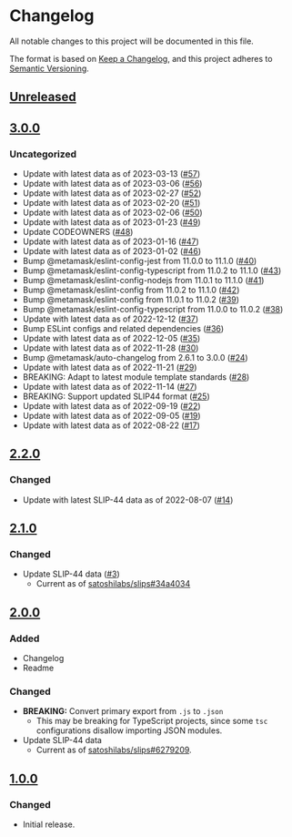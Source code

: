 # Changelog
All notable changes to this project will be documented in this file.

The format is based on [Keep a Changelog](https://keepachangelog.com/en/1.0.0/),
and this project adheres to [Semantic Versioning](https://semver.org/spec/v2.0.0.html).

## [Unreleased]

## [3.0.0]
### Uncategorized
- Update with latest data as of 2023-03-13 ([#57](https://github.com/MetaMask/slip44/pull/57))
- Update with latest data as of 2023-03-06 ([#56](https://github.com/MetaMask/slip44/pull/56))
- Update with latest data as of 2023-02-27 ([#52](https://github.com/MetaMask/slip44/pull/52))
- Update with latest data as of 2023-02-20 ([#51](https://github.com/MetaMask/slip44/pull/51))
- Update with latest data as of 2023-02-06 ([#50](https://github.com/MetaMask/slip44/pull/50))
- Update with latest data as of 2023-01-23 ([#49](https://github.com/MetaMask/slip44/pull/49))
- Update CODEOWNERS ([#48](https://github.com/MetaMask/slip44/pull/48))
- Update with latest data as of 2023-01-16 ([#47](https://github.com/MetaMask/slip44/pull/47))
- Update with latest data as of 2023-01-02 ([#46](https://github.com/MetaMask/slip44/pull/46))
- Bump @metamask/eslint-config-jest from 11.0.0 to 11.1.0 ([#40](https://github.com/MetaMask/slip44/pull/40))
- Bump @metamask/eslint-config-typescript from 11.0.2 to 11.1.0 ([#43](https://github.com/MetaMask/slip44/pull/43))
- Bump @metamask/eslint-config-nodejs from 11.0.1 to 11.1.0 ([#41](https://github.com/MetaMask/slip44/pull/41))
- Bump @metamask/eslint-config from 11.0.2 to 11.1.0 ([#42](https://github.com/MetaMask/slip44/pull/42))
- Bump @metamask/eslint-config from 11.0.1 to 11.0.2 ([#39](https://github.com/MetaMask/slip44/pull/39))
- Bump @metamask/eslint-config-typescript from 11.0.0 to 11.0.2 ([#38](https://github.com/MetaMask/slip44/pull/38))
- Update with latest data as of 2022-12-12 ([#37](https://github.com/MetaMask/slip44/pull/37))
- Bump ESLint configs and related dependencies ([#36](https://github.com/MetaMask/slip44/pull/36))
- Update with latest data as of 2022-12-05 ([#35](https://github.com/MetaMask/slip44/pull/35))
- Update with latest data as of 2022-11-28 ([#30](https://github.com/MetaMask/slip44/pull/30))
- Bump @metamask/auto-changelog from 2.6.1 to 3.0.0 ([#24](https://github.com/MetaMask/slip44/pull/24))
- Update with latest data as of 2022-11-21 ([#29](https://github.com/MetaMask/slip44/pull/29))
- BREAKING: Adapt to latest module template standards ([#28](https://github.com/MetaMask/slip44/pull/28))
- Update with latest data as of 2022-11-14 ([#27](https://github.com/MetaMask/slip44/pull/27))
- BREAKING: Support updated SLIP44 format ([#25](https://github.com/MetaMask/slip44/pull/25))
- Update with latest data as of 2022-09-19 ([#22](https://github.com/MetaMask/slip44/pull/22))
- Update with latest data as of 2022-09-05 ([#19](https://github.com/MetaMask/slip44/pull/19))
- Update with latest data as of 2022-08-22 ([#17](https://github.com/MetaMask/slip44/pull/17))

## [2.2.0]
### Changed
- Update with latest SLIP-44 data as of 2022-08-07 ([#14](https://github.com/MetaMask/slip44/pull/14))

## [2.1.0]
### Changed
- Update SLIP-44 data ([#3](https://github.com/MetaMask/slip44/pull/3))
  - Current as of [satoshilabs/slips#34a4034](https://github.com/satoshilabs/slips/blob/34a4034bdf0da30f49b7bb2fe24251c381d739fd/slip-0044.md)

## [2.0.0]
### Added
- Changelog
- Readme

### Changed
- **BREAKING:** Convert primary export from `.js` to `.json`
  - This may be breaking for TypeScript projects, since some `tsc` configurations disallow importing JSON modules.
- Update SLIP-44 data
  - Current as of [satoshilabs/slips#6279209](https://github.com/satoshilabs/slips/blob/6279209c5686c2910d67a37ddeef2643228472b1/slip-0044.md).

## [1.0.0]
### Changed
- Initial release.

[Unreleased]: https://github.com/MetaMask/slip44/compare/v3.0.0...HEAD
[3.0.0]: https://github.com/MetaMask/slip44/compare/v2.2.0...v3.0.0
[2.2.0]: https://github.com/MetaMask/slip44/compare/v2.1.0...v2.2.0
[2.1.0]: https://github.com/MetaMask/slip44/compare/v2.0.0...v2.1.0
[2.0.0]: https://github.com/MetaMask/slip44/compare/v1.0.0...v2.0.0
[1.0.0]: https://github.com/MetaMask/slip44/releases/tag/v1.0.0
